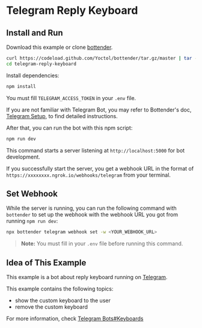 # Telegram Reply Keyboard

## Install and Run

Download this example or clone [bottender](https://github.com/Yoctol/bottender).

```sh
curl https://codeload.github.com/Yoctol/bottender/tar.gz/master | tar -xz --strip=2 bottender-master/examples/telegram-reply-keyboard
cd telegram-reply-keyboard
```

Install dependencies:

```sh
npm install
```

You must fill `TELEGRAM_ACCESS_TOKEN` in your `.env` file.

If you are not familiar with Telegram Bot, you may refer to Bottender's doc, [Telegram Setup](https://bottender.js.org/docs/channel-telegram-setup), to find detailed instructions.

After that, you can run the bot with this npm script:

```sh
npm run dev
```

This command starts a server listening at `http://localhost:5000` for bot development.

If you successfully start the server, you get a webhook URL in the format of `https://xxxxxxxx.ngrok.io/webhooks/telegram` from your terminal.

## Set Webhook

While the server is running, you can run the following command with `bottender` to set up the webhook with the webhook URL you got from running `npm run dev`:

```sh
npx bottender telegram webhook set -w <YOUR_WEBHOOK_URL>
```

> **Note:** You must fill in your `.env` file before running this command.

## Idea of This Example

This example is a bot about reply keyboard running on [Telegram](https://telegram.org/).

This example contains the following topics:

- show the custom keyboard to the user
- remove the custom keyboard

For more information, check [Telegram Bots#Keyboards](https://core.telegram.org/bots#keyboards)


